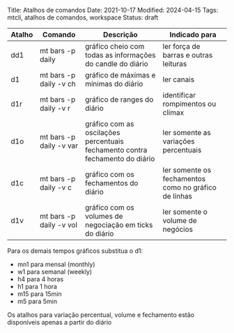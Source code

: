 Title: Atalhos de comandos
Date: 2021-10-17
Modified: 2024-04-15
Tags: mtcli, atalhos de comandos, workspace
Status: draft

| Atalho | Comando | Descrição | Indicado para |
| ---- | ---- | ----- | --- |
| dd1 | mt bars <ticker> -p daily | gráfico cheio com todas as informações do candle do diário | ler força de barras e outras leituras |
| d1 | mt bars <ticker> -p daily -v ch | gráfico de máximas e mínimas do diário | ler canais |
| d1r | mt bars <ticker> -p daily -v r | gráfico de ranges do diário | identificar rompimentos ou clímax |
| d1o | mt bars <ticker> -p daily -v var | gráfico com as oscilações percentuais fechamento contra fechamento do diário | ler somente as variações percentuais |
| d1c | mt bars <ticker> -p daily -v c | gráfico com os fechamentos do diário | ler somente os fechamentos como no gráfico de linhas |
| d1v | mt bars <ticker> -p daily -v vol | gráfico com os volumes de negociação em ticks  do diário | ler somente o volume de negócios |

  
Para os demais tempos gráficos substitua o d1:  

* mn1 para mensal (monthly)
* w1 para semanal (weekly)
* h4 para 4 horas
* h1 para 1 hora
* m15 para 15min
* m5 para 5min
  
Os atalhos para variação percentual, volume e fechamento estão disponíveis apenas a partir do diário

